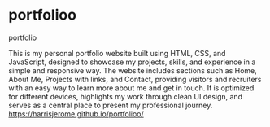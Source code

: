 # portfolioo
portfolio

This is my personal portfolio website built using HTML, CSS, and JavaScript, designed to showcase my projects, skills, and experience in a simple and responsive way. The website includes sections such as Home, About Me, Projects with links, and Contact, providing visitors and recruiters with an easy way to learn more about me and get in touch. It is optimized for different devices, highlights my work through clean UI design, and serves as a central place to present my professional journey.
https://harrisjerome.github.io/portfolioo/
